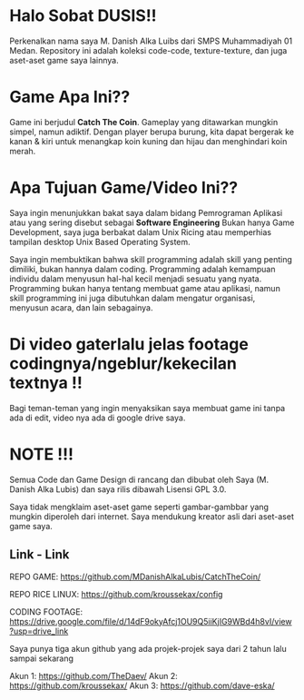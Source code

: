 # Halo Sobat DUSIS!!

Perkenalkan nama saya M. Danish Alka Luibs dari SMPS Muhammadiyah 01 Medan. Repository ini adalah koleksi code-code,
texture-texture, dan juga aset-aset game saya lainnya. 

# Game Apa Ini??

Game ini berjudul **Catch The Coin**. Gameplay yang ditawarkan mungkin simpel, namun adiktif. Dengan player berupa burung,
kita dapat bergerak ke kanan & kiri untuk menangkap koin kuning dan hijau dan menghindari koin merah.

# Apa Tujuan Game/Video Ini??

Saya ingin menunjukkan bakat saya dalam bidang Pemrograman Aplikasi atau yang sering disebut sebagai **Software Engineering**
Bukan hanya Game Development, saya juga berbakat dalam Unix Ricing atau memperhias tampilan desktop Unix Based Operating
System.

Saya ingin membuktikan bahwa skill programming adalah skill yang penting dimiliki, bukan hannya dalam coding. Programming
adalah kemampuan individu dalam menyusun hal-hal kecil menjadi sesuatu yang nyata. Programming bukan hanya tentang membuat
game atau aplikasi, namun skill programming ini juga dibutuhkan dalam mengatur organisasi, menyusun acara, dan lain sebagainya.

# Di video gaterlalu jelas footage codingnya/ngeblur/kekecilan textnya !!

Bagi teman-teman yang ingin menyaksikan saya membuat game ini tanpa ada di edit, video nya ada di google drive saya.

# NOTE !!!

Semua Code dan Game Design di rancang dan dibubat oleh Saya (M. Danish Alka Lubis) dan saya rilis dibawah Lisensi GPL 3.0.

Saya tidak mengklaim aset-aset game seperti gambar-gambbar yang mungkin diperoleh dari internet. Saya mendukung kreator
asli dari aset-aset game saya. 

## Link - Link

REPO GAME: https://github.com/MDanishAlkaLubis/CatchTheCoin/

REPO RICE LINUX: https://github.com/kroussekax/config 

CODING FOOTAGE: https://drive.google.com/file/d/14dF9okyAfcj1OU9Q5iiKjIG9WBd4h8vI/view?usp=drive_link

Saya punya tiga akun github yang ada projek-projek saya dari 2 tahun lalu sampai sekarang

Akun 1: https://github.com/TheDaev/
Akun 2: https://github.com/kroussekax/
Akun 3: https://github.com/dave-eska/

